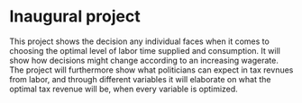 # Inaugural project

This project shows the decision any individual faces when it comes to choosing the optimal level of labor time supplied and consumption. It will show how decisions might change according to an increasing wagerate.
The project will furthermore show what politicians can expect in tax revnues from labor, and through different variables it will elaborate on what the optimal tax revenue will be, when every variable is optimized.
